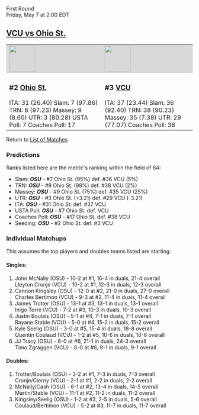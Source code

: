 First Round  
Friday, May 7 at 2:00 EDT
## [VCU vs Ohio St.](https://www.ncaa.com/game/5833396) 

<table>  
<tr style="background-color: #d9d9d9 !important"><td><a href="../"><img src="https://www.ncaa.com/sites/default/files/images/logos/schools/o/ohio-st.70.png" width="70" height="70" /></a></td><td><a href="../"><img src="https://www.ncaa.com/sites/default/files/images/logos/schools/v/vcu.70.png" width="70" height="70" /></a></td></tr>
<tr><td>  

<h3>#2 <a href="../">Ohio St.</a></h3>  
ITA: 31 (26.40)</li>  
Slam: 7 (97.86)</li>  
TRN: 8 (97.23)</li>  
Massey: 9 (8.60)</li>  
UTR: 3 (80.28)</li>  
USTA Poll: 7</li>  
Coaches Poll: 17</li>  

</td><td>  

<h3>#3 <a href="../">VCU</a></h3>  
ITA: 37 (23.44)</li>  
Slam: 36 (92.40)</li>  
TRN: 38 (90.23)</li>  
Massey: 35 (7.38)</li>  
UTR: 29 (77.07)</li>  
Coaches Poll: 38</li>  

</td></tr></table>  

Return to [List of Matches](../index.md)  

### Predictions  

Ranks listed here are the metric's ranking within the field of 64:  
- Slam: ***OSU*** - #7 Ohio St. (95%) def. #36 VCU (5%)  
- TRN: ***OSU*** - #8 Ohio St. (98%) def. #38 VCU (2%)  
- Massey: ***OSU*** - #9 Ohio St. (75%) def. #35 VCU (25%)  
- UTR: ***OSU*** - #3 Ohio St. (+3.21) def. #29 VCU (-3.21)  
- ITA: ***OSU*** - #31 Ohio St. def. #37 VCU  
- USTA Poll: ***OSU*** - #7 Ohio St. def. VCU  
- Coaches Poll: ***OSU*** - #17 Ohio St. def. #38 VCU  
- Seeding: ***OSU*** - #2 Ohio St. def. #3 VCU  

### Individual Matchups  

This assumes the top players and doubles teams listed are starting.  

#### Singles:  
1. John McNally (OSU) - 10-2 at #1, 16-4 in duals, 21-4 overall  
   Lleyton Cronje (VCU) - 10-2 at #1, 12-3 in duals, 12-3 overall
2. Cannon Kingsley (OSU) - 12-0 at #2, 21-0 in duals, 27-0 overall  
   Charles Bertimon (VCU) - 9-3 at #2, 11-4 in duals, 11-4 overall
3. James Trotter (OSU) - 13-1 at #3, 13-1 in duals, 13-1 overall  
   Inigo Torre (VCU) - 7-2 at #3, 10-3 in duals, 10-3 overall
4. Justin Boulais (OSU) - 5-1 at #4, 7-1 in duals, 7-1 overall  
   Rayane Stable (VCU) - 5-0 at #4, 15-2 in duals, 15-2 overall
5. Kyle Seelig (OSU) - 3-0 at #5, 15-4 in duals, 18-8 overall  
   Quentin Coulaud (VCU) - 1-2 at #5, 10-6 in duals, 10-6 overall
6. JJ Tracy (OSU) - 6-0 at #6, 21-1 in duals, 24-3 overall  
   Timo Zgraggen (VCU) - 6-0 at #6, 9-1 in duals, 9-1 overall

#### Doubles:  
1. Trotter/Boulais (OSU) - 3-2 at #1, 7-3 in duals, 7-3 overall  
   Cronje/Cierny (VCU) - 2-1 at #1, 2-2 in duals, 2-2 overall
2. McNally/Cash (OSU) - 6-1 at #2, 13-4 in duals, 14-5 overall  
   Martin/Stable (VCU) - 11-1 at #2, 11-2 in duals, 11-2 overall
3. Kingsley/Seelig (OSU) - 1-2 at #3, 2-5 in duals, 5-6 overall  
   Coulaud/Bertimon (VCU) - 5-2 at #3, 11-7 in duals, 11-7 overall